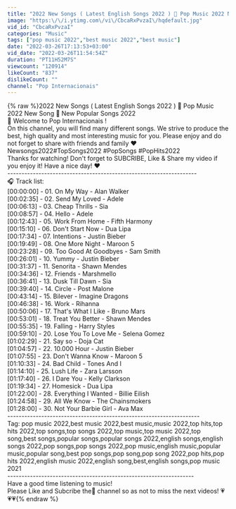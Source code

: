 ```yaml
---
title: "2022 New Songs ( Latest English Songs 2022 ) 🥒 Pop Music 2022 New Song 🥒 New Popular Songs 2022"
image: "https:\/\/i.ytimg.com\/vi\/CbcaRxPvzaI\/hqdefault.jpg"
vid_id: "CbcaRxPvzaI"
categories: "Music"
tags: ["pop music 2022","best music 2022","best music"]
date: "2022-03-26T17:13:53+03:00"
vid_date: "2022-03-26T11:54:54Z"
duration: "PT11H52M7S"
viewcount: "120914"
likeCount: "837"
dislikeCount: ""
channel: "Pop Internacionais"
---
```

{% raw %}2022 New Songs ( Latest English Songs 2022 ) 🥒 Pop Music 2022 New Song 🥒 New Popular Songs 2022<br />🔔 Welcome to Pop Internacionais !<br /> On this channel, you will find many different songs. We strive to produce the best, high quality and most interesting music for you. Please enjoy and do not forget to share with friends and family ❤️<br />Newsongs2022#TopSongs2022 #PopSongs #PopHits2022<br />Thanks for watching! Don't forget to SUBCRIBE, Like &amp; Share my video if you enjoy it! Have a nice day! ❤️<br />-------------------------------------------------------------------<br />🎧 Track list:<br />[00:00:00]  -  01. On My Way - Alan Walker<br />[00:02:35]  -  02. Send My Loved - Adele<br />[00:06:13]  -  03. Cheap Thrills - Sia<br />[00:08:57]  -  04. Hello - Adele<br />[00:12:43]  -  05. Work From Home - Fifth Harmony<br />[00:15:10]  -  06. Don't Start Now - Dua Lipa<br />[00:17:34]  -  07. Intentions - Justin Bieber<br />[00:19:49]  -  08. One More Night - Maroon 5<br />[00:23:28]  -  09. Too Good At Goodbyes - Sam Smith<br />[00:26:01]  -  10. Yummy - Justin Bieber<br />[00:31:37]  -  11. Senorita -  Shawn Mendes<br />[00:34:36]  -  12. Friends - Marshmello<br />[00:36:41]  -  13. Dusk Till Dawn - Sia<br />[00:39:40]  -  14. Circle - Post Malone<br />[00:43:14]  -  15. Bilever - Imagine Dragons<br />[00:46:38]  -  16. Work - Rihanna<br />[00:50:06]  -  17. That's What I Like - Bruno Mars<br />[00:53:01]  -  18. Treat You Better - Shawn Mendes<br />[00:55:35]  -  19. Falling - Harry Styles<br />[00:59:10]  -  20. Lose You To Love Me - Selena Gomez<br />[01:02:29]  -  21. Say so - Doja Cat<br />[01:04:57]  -  22. 10.000 Hour - Justin Bieber<br />[01:07:55]  -  23. Don't Wanna Know - Maroon 5<br />[01:10:33]  -  24. Bad Child - Tones And I<br />[01:14:10]  -  25. Lush Life - Zara Larsson<br />[01:17:40]  -  26. I Dare You - Kelly Clarkson<br />[01:19:34]  -  27. Homesick - Dua Lipa<br />[01:22:00]  -  28. Everything I Wanted - Billie Eilish<br />[01:24:58]  -  29. All We Know - The Chainsmokers<br />[01:28:00]  -  30. Not Your Barbie Girl - Ava Max<br />--------------------------------------------------------------------<br />Tag: pop music 2022,best music 2022,best music,music 2022,top hits,top hits 2022,top songs,top songs 2022,top music,top music 2022,top song,best songs,popular songs,popular songs 2022,english songs,english songs 2022,pop songs,pop songs 2022,pop music,english music,popular music,popular song,best pop songs,pop song,pop song 2022,pop hits,pop hits 2022,english music 2022,english song,best,english songs,pop music 2021<br />------------------------------------------------------------------<br />Have a good time listening to music!<br />Please Like and Subcribe the🔔 channel so as not to miss the next videos! 💗💗💗{% endraw %}
